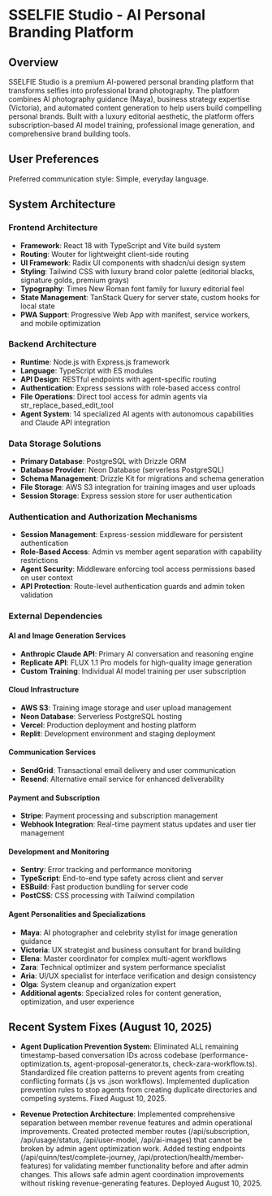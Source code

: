# SSELFIE Studio - AI Personal Branding Platform

## Overview

SSELFIE Studio is a premium AI-powered personal branding platform that transforms selfies into professional brand photography. The platform combines AI photography guidance (Maya), business strategy expertise (Victoria), and automated content generation to help users build compelling personal brands. Built with a luxury editorial aesthetic, the platform offers subscription-based AI model training, professional image generation, and comprehensive brand building tools.

## User Preferences

Preferred communication style: Simple, everyday language.

## System Architecture

### Frontend Architecture
- **Framework**: React 18 with TypeScript and Vite build system
- **Routing**: Wouter for lightweight client-side routing
- **UI Framework**: Radix UI components with shadcn/ui design system
- **Styling**: Tailwind CSS with luxury brand color palette (editorial blacks, signature golds, premium grays)
- **Typography**: Times New Roman font family for luxury editorial feel
- **State Management**: TanStack Query for server state, custom hooks for local state
- **PWA Support**: Progressive Web App with manifest, service workers, and mobile optimization

### Backend Architecture
- **Runtime**: Node.js with Express.js framework
- **Language**: TypeScript with ES modules
- **API Design**: RESTful endpoints with agent-specific routing
- **Authentication**: Express sessions with role-based access control
- **File Operations**: Direct tool access for admin agents via str_replace_based_edit_tool
- **Agent System**: 14 specialized AI agents with autonomous capabilities and Claude API integration

### Data Storage Solutions
- **Primary Database**: PostgreSQL with Drizzle ORM
- **Database Provider**: Neon Database (serverless PostgreSQL)
- **Schema Management**: Drizzle Kit for migrations and schema generation
- **File Storage**: AWS S3 integration for training images and user uploads
- **Session Storage**: Express session store for user authentication

### Authentication and Authorization Mechanisms
- **Session Management**: Express-session middleware for persistent authentication
- **Role-Based Access**: Admin vs member agent separation with capability restrictions
- **Agent Security**: Middleware enforcing tool access permissions based on user context
- **API Protection**: Route-level authentication guards and admin token validation

### External Dependencies

#### AI and Image Generation Services
- **Anthropic Claude API**: Primary AI conversation and reasoning engine
- **Replicate API**: FLUX 1.1 Pro models for high-quality image generation
- **Custom Training**: Individual AI model training per user subscription

#### Cloud Infrastructure
- **AWS S3**: Training image storage and user upload management
- **Neon Database**: Serverless PostgreSQL hosting
- **Vercel**: Production deployment and hosting platform
- **Replit**: Development environment and staging deployment

#### Communication Services
- **SendGrid**: Transactional email delivery and user communication
- **Resend**: Alternative email service for enhanced deliverability

#### Payment and Subscription
- **Stripe**: Payment processing and subscription management
- **Webhook Integration**: Real-time payment status updates and user tier management

#### Development and Monitoring
- **Sentry**: Error tracking and performance monitoring
- **TypeScript**: End-to-end type safety across client and server
- **ESBuild**: Fast production bundling for server code
- **PostCSS**: CSS processing with Tailwind compilation

#### Agent Personalities and Specializations
- **Maya**: AI photographer and celebrity stylist for image generation guidance
- **Victoria**: UX strategist and business consultant for brand building
- **Elena**: Master coordinator for complex multi-agent workflows
- **Zara**: Technical optimizer and system performance specialist
- **Aria**: UI/UX specialist for interface verification and design consistency
- **Olga**: System cleanup and organization expert
- **Additional agents**: Specialized roles for content generation, optimization, and user experience

## Recent System Fixes (August 10, 2025)
- **Agent Duplication Prevention System**: Eliminated ALL remaining timestamp-based conversation IDs across codebase (performance-optimization.ts, agent-proposal-generator.ts, check-zara-workflow.ts). Standardized file creation patterns to prevent agents from creating conflicting formats (.js vs .json workflows). Implemented duplication prevention rules to stop agents from creating duplicate directories and competing systems. Fixed August 10, 2025.

- **Revenue Protection Architecture**: Implemented comprehensive separation between member revenue features and admin operational improvements. Created protected member routes (/api/subscription, /api/usage/status, /api/user-model, /api/ai-images) that cannot be broken by admin agent optimization work. Added testing endpoints (/api/quinn/test/complete-journey, /api/protection/health/member-features) for validating member functionality before and after admin changes. This allows safe admin agent coordination improvements without risking revenue-generating features. Deployed August 10, 2025.